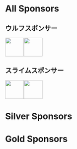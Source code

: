 <!-- This file is used for integration testing and should not be modified without changes to integration.yml first. -->

# All Sponsors

## ウルフスポンサー

<!-- sponsors-295853 --><a href="https://github.com/JamesIves"><img src="https://github.com/JamesIves.png" width="60px" alt="" /></a><a href="https://github.com/MontezumaIves"><img src="https://github.com/MontezumaIves.png" width="60px" alt="" /></a><!-- sponsors-295853 -->

## スライムスポンサー

<!-- sponsors-449705 --><a href="https://github.com/JamesIves"><img src="https://github.com/JamesIves.png" width="60px" alt="" /></a><a href="https://github.com/MontezumaIves"><img src="https://github.com/MontezumaIves.png" width="60px" alt="" /></a><!-- sponsors-449705 -->

# Silver Sponsors

<!-- silver -->
<!-- silver -->

# Gold Sponsors

<!-- gold -->
<!-- gold -->
